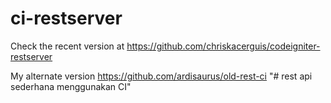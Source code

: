 # ci-restserver
Check the recent version at https://github.com/chriskacerguis/codeigniter-restserver

My alternate version https://github.com/ardisaurus/old-rest-ci
"# rest api sederhana menggunakan CI" 
